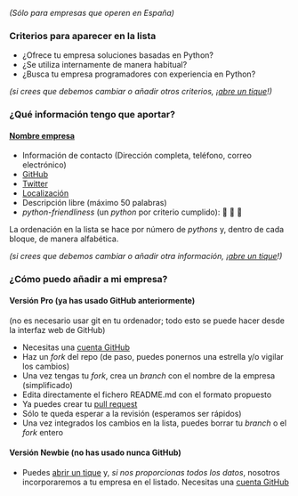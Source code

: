 *(Sólo para empresas que operen en España)*

### Criterios para aparecer en la lista

* ¿Ofrece tu empresa soluciones basadas en Python?
* ¿Se utiliza internamente de manera habitual?
* ¿Busca tu empresa programadores con experiencia en Python?

*(si crees que debemos cambiar o añadir otros criterios, ¡[abre un tique](https://github.com/python-spain/empresas/issues)!)*

### ¿Qué información tengo que aportar?

#### [Nombre empresa](http://empresa.com/)

* Información de contacto (Dirección completa, teléfono, correo electrónico)
* [GitHub](http://github.com/empresa/)
* [Twitter](http://twitter.com/empresa/)
* [Localización](http://www.openstreetmap.org/#map=15/latitud/longitud)
* Descripción libre (máximo 50 palabras)
* *python-friendliness* (un *python* por criterio cumplido): :snake: :snake: :snake:

La ordenación en la lista se hace por número de *pythons* y, dentro de cada
bloque, de manera alfabética.

*(si crees que debemos cambiar o añadir otra información, ¡[abre un tique](https://github.com/python-spain/empresas/issues)!)*

### ¿Cómo puedo añadir a mi empresa?

#### Versión Pro (ya has usado GitHub anteriormente)

(no es necesario usar git en tu ordenador; todo esto se puede hacer desde la interfaz web de GitHub)

* Necesitas una [cuenta GitHub](https://github.com/join)
* Haz un *fork* del repo (de paso, puedes ponernos una estrella y/o vigilar los cambios)
* Una vez tengas tu *fork*, crea un *branch* con el nombre de la empresa (simplificado)
* Edita directamente el fichero README.md con el formato propuesto
* Ya puedes crear tu [pull request](https://help.github.com/articles/creating-a-pull-request/)
* Sólo te queda esperar a la revisión (esperamos ser rápidos)
* Una vez integrados los cambios en la lista, puedes borrar tu *branch* o el *fork* entero

#### Versión Newbie (no has usado nunca GitHub)

* Puedes [abrir un tique](https://github.com/python-spain/empresas/issues) y, *si nos proporcionas todos los datos*, nosotros incorporaremos a tu empresa en el listado. Necesitas una [cuenta GitHub](https://github.com/join)
